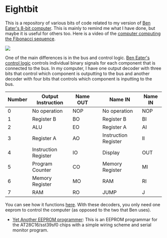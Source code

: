 # Eightbit

This is a repository of various bits of code related to my version of [Ben Eater's 8-bit computer](https://eater.net/8bit/).  This is mainly to remind me what I have done, but maybe it is useful for others too.  Here is a video of the [computer computing the Fibonacci sequence](https://www.youtube.com/watch?v=IHi4pi4AkN4).

![](img/eightbit.png)

One of the main differences is in the bus and control logic.  [Ben Eater's control logic](https://www.youtube.com/watch?v=FCscQGBIL-Y) controls individual binary signals for each component that is connected to the bus.  In my computer, I have one output decoder with three bits that control which component is outputting to the bus and another decoder with four bits that controls which component is inputting to the bus. 

| Number | Output Instruction   | Name OUT |   | Name IN              | Name IN |
|--------|----------------------|----------|---|----------------------|---------|
| 0      | No operation         | NOP      |   | No operation         | NOP     |
| 1      | Register B           | BO       |   | Register B           | BI      |
| 2      | ALU                  | EO       |   | Register A           | AI      |
| 3      | Register A           | AO       |   | Instruction Register | II      |
| 4      | Instruction Register | IO       |   | Display              | OUT     |
| 5      | Program Counter      | CO       |   | Memory Register      | MI      |
| 6      | Memory Register      | MO       |   | RAM                  | RI      |
| 7      | RAM                  | RO       |   | JUMP                 | J       |

You can see how it functions [here](https://www.youtube.com/watch?v=CHGl77YNiHg).  With these decoders, you only need one eeprom to control the computer (as opposed to the two that Ben uses).

- [Yet Another EEPROM programmer](https://github.com/franklinr/eightbit/blob/cedbab8e126954b938e39369f0d79d1743543633/Yet_Another_EEPROM_programmer/Readme.md):  This is an EEPROM programmar for the AT28C16/sst39sf0 chips with a simple wiring scheme and serial monitor program.
